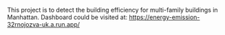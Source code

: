 This project is to detect the building efficiency for multi-family buildings in Manhattan.
Dashboard could be visited at: https://energy-emission-32rnojozva-uk.a.run.app/
